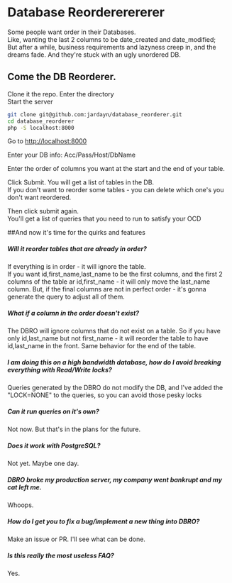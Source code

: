 # Database Reordererererer

Some people want order in their Databases.  
Like, wanting the last 2 columns to be date_created and date_modified;  
But after a while, business requirements and lazyness creep in, 
and the dreams fade. And they're stuck with an ugly unordered DB.  
 
## Come the DB Reorderer.
 
Clone it the repo.
Enter the directory  
Start the server

```bash
git clone git@github.com:jardayn/database_reorderer.git  
cd database_reorderer  
php -S localhost:8000
```
Go to <http://localhost:8000>

Enter your DB info: Acc/Pass/Host/DbName  
  
Enter the order of columns you want at the start and the end of your table.  


Click Submit. You will get a list of tables in the DB.  
If you don't want to reorder some tables - you can delete which one's you don't want reordered.  

Then click submit again.   
You'll get a list of queries that you need to run to satisfy your OCD


##And now it's time for the quirks and features

##### Will it reorder tables that are already in order?   
If everything is in order - it will ignore the table.  
If you want id,first_name,last_name to be the first columns, and the first 2 columns of the table ar id,first_name - it will only move the last_name column.
But, if the final columns are not in perfect order - it's gonna generate the query to adjust all of them. 

##### What if a column in the order doesn't exist?
The DBRO will ignore columns that do not exist on a table. So if you have only id,last_name but not first_name - it will reorder the table to have id,last_name in the front. 
Same behavior for the end of the table.  

##### I am doing this on a high bandwidth database, how do I avoid breaking everything with Read/Write locks?
Queries generated by the DBRO do not modify the DB, and I've added the "LOCK=NONE" to the queries, so you can avoid those pesky locks

##### Can it run queries on it's own?  
Not now. But that's in the plans for the future.  

##### Does it work with PostgreSQL?
Not yet. Maybe one day.  
##### DBRO broke my production server, my company went bankrupt and my cat left me.  
Whoops.

##### How do I get you to fix a bug/implement a new thing into DBRO?
Make an issue or PR. I'll see what can be done.

##### Is this really the most useless FAQ?
Yes.